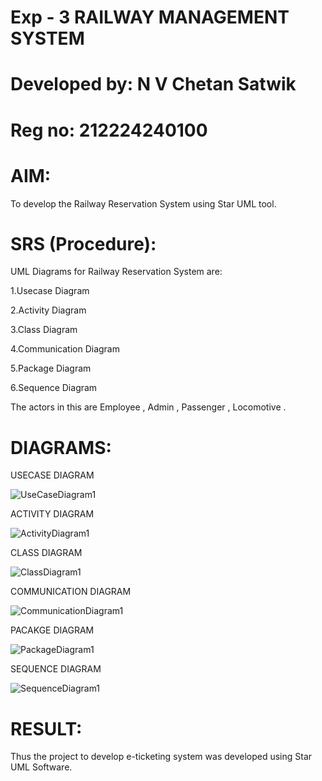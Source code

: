 # Exp - 3 RAILWAY MANAGEMENT SYSTEM
# Developed by: N V Chetan Satwik
# Reg no: 212224240100

# AIM: 
To develop the Railway Reservation System using Star UML tool.

# SRS (Procedure):
UML Diagrams for Railway Reservation System are:

1.Usecase Diagram

2.Activity Diagram 

3.Class Diagram 

4.Communication Diagram 

5.Package Diagram

6.Sequence Diagram

The actors in this are Employee , Admin , Passenger , Locomotive .

# DIAGRAMS:

USECASE DIAGRAM

![UseCaseDiagram1](https://github.com/user-attachments/assets/ada869b8-b4f5-4c10-b5b7-7aa8c79afd40)


ACTIVITY DIAGRAM

![ActivityDiagram1](https://github.com/user-attachments/assets/46ca668a-33bf-41de-9fc4-1071cee5c146)


CLASS DIAGRAM

![ClassDiagram1](https://github.com/user-attachments/assets/88331af6-0162-4c0c-9c1e-43c0821c108f)


COMMUNICATION DIAGRAM

![CommunicationDiagram1](https://github.com/user-attachments/assets/2b975f1d-a055-4859-8f4f-08ef8542499f)


PACAKGE DIAGRAM

![PackageDiagram1](https://github.com/user-attachments/assets/4ed7d25a-4003-46f8-a149-1e929aa97b7b)


SEQUENCE DIAGRAM

![SequenceDiagram1](https://github.com/user-attachments/assets/97b2bf4e-902b-490f-9336-537891318a8a)


# RESULT:
Thus the project to develop e-ticketing system was developed using Star UML Software.
